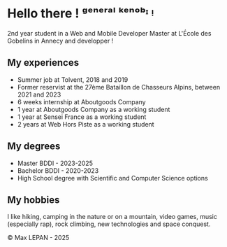 # Hello there ! ᵍᵉⁿᵉʳᵃˡ ᵏᵉⁿᵒᵇᶦ ᵎ

2nd year student in a Web and Mobile Developer Master at L'École des Gobelins in Annecy and developper !

## My experiences

- Summer job at Tolvent, 2018 and 2019
- Former reservist at the 27ème Bataillon de Chasseurs Alpins, between 2021 and 2023
- 6 weeks internship at Aboutgoods Company
- 1 year at Aboutgoods Company as a working student
- 1 year at Sensei France as a working student
- 2 years at Web Hors Piste as a working student

## My degrees

- Master BDDI - 2023-2025
- Bachelor BDDI - 2020-2023
- High School degree with Scientific and Computer Science options

## My hobbies

I like hiking, camping in the nature or on a mountain, video games, music (especially rap), rock climbing, new technologies and space conquest.

© Max LEPAN - 2025
